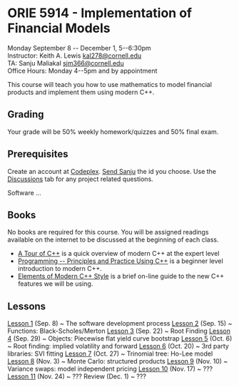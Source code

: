 # ORIE 5914 - Implementation of Financial Models
Monday September 8 -- December 1, 5--6:30pm  
Instructor: Keith A. Lewis <kal278@cornell.edu>  
TA: Sanju Maliakal <sjm366@cornell.edu>  
Office Hours: Monday 4--5pm and by appointment  


This course will teach you how to use mathematics to model financial
products and implement them using modern C++.

## Grading
Your grade will be 50% weekly homework/quizzes and 50% final exam.

## Prerequisites
Create an account at [Codeplex](https://codeplex.com).
[Send Sanju](mailto:sjm366@cornell.edu?subject=Codeplex%20branch&body=My%20codeplex%20branch%20name%20is:)
the id you choose.
Use the [Discussions](http://libfms.codeplex.com/discussions) tab
for any project related questions.

Software ...

## Books
No books are required for this course. You will be assigned readings
available on the internet to be discussed at the beginning of each class.

- [A Tour of C++](http:www.stroustrup.com/Tour.html)
is a quick overview of modern C++ at the expert level
- [Programming -- Principles and Practice Using C++](http:www.stroustrup.com/programming.html)
is a beginner level introduction to modern C++.
- [Elements of Modern C++ Style](http://herbsutter.com/elements-of-modern-c-style/)
is a brief on-line guide to the new C++ features we will be using.

## Lessons

[Lesson 1](lesson1.html) (Sep. 8)
  ~ The software development process
[Lesson 2](lesson2.html) (Sep. 15)
  ~ Functions: Black-Scholes/Merton
[Lesson 3](lesson3.html) (Sep. 22)
  ~ Root Finding
[Lesson 4](lesson4.html) (Sep. 29)
  ~ Objects: Piecewise flat yield curve bootstrap
[Lesson 5](lesson5.html) (Oct. 6)
  ~ Root finding: implied volatility and forward
[Lesson 6](lesson6.html) (Oct. 20)
  ~ 3rd party libraries: SVI fitting
[Lesson 7](lesson7.html) (Oct. 27)
  ~ Trinomial tree: Ho-Lee model
[Lesson 8](lesson8.html) (Nov. 3)
  ~ Monte Carlo: structured products
[Lesson 9](lesson9.html) (Nov. 10)
  ~ Variance swaps: model independent pricing
[Lesson 10](lesson10.html) (Nov. 17)
  ~ ???
[Lesson 11](lesson10.html) (Nov. 24)
  ~ ???
Review (Dec. 1)
  ~ ???
  
<!--|
  Mon Sep 8	 	5:00pm – 6:30pm	ORIE 5914: Implementation of Financial Models  

  Mon Sep 15	 	5:00pm – 6:30pm	ORIE 5914: Implementation of Financial Models  

  Mon Sep 22	 	5:00pm – 6:30pm	ORIE 5914: Implementation of Financial Models  

  Mon Sep 29	 	5:00pm – 6:30pm	ORIE 5914: Implementation of Financial Models  

  Mon Oct 6	 	5:00pm – 6:30pm	ORIE 5914: Implementation of Financial Models  

  Mon Oct 20	 	5:00pm – 6:30pm	ORIE 5914: Implementation of Financial Models  

  Mon Oct 27	 	5:00pm – 6:30pm	ORIE 5914: Implementation of Financial Models  

  Mon Nov 3	 	5:00pm – 6:30pm	ORIE 5914: Implementation of Financial Models  

  Mon Nov 10	 	5:00pm – 6:30pm	ORIE 5914: Implementation of Financial Models  

  Mon Nov 17	 	5:00pm – 6:30pm	ORIE 5914: Implementation of Financial Models  

  Mon Nov 24	 	5:00pm – 6:30pm	ORIE 5914: Implementation of Financial Models  

  Mon Dec 1	 	5:00pm – 6:30pm	ORIE 5914: Implementation of Financial Models  
|-->
